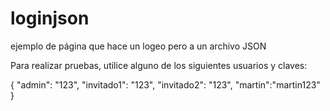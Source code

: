 # loginjson
ejemplo de página que hace un logeo pero a un archivo  JSON

Para realizar pruebas, utilice alguno de los siguientes usuarios y claves:

{
  "admin": "123",
  "invitado1": "123",
  "invitado2": "123",
  "martin":"martin123"
}

